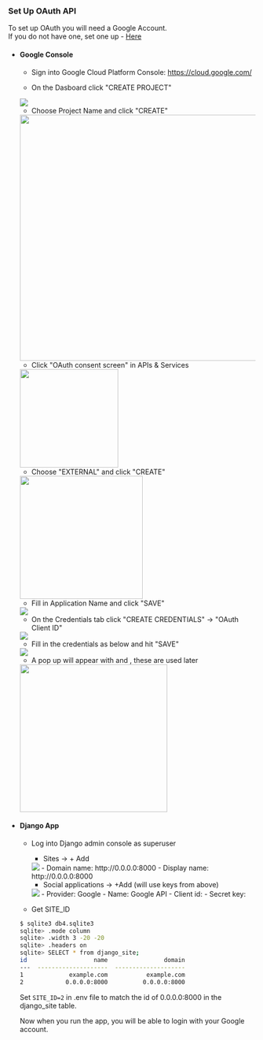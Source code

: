 ### Set Up OAuth API
To set up OAuth you will need a Google Account.  
If you do not have one, set one up  - [Here](https://accounts.google.com/signup/v2/webcreateaccount?continue=https%3A%2F%2Fmyaccount.google.com%3Futm_source%3Daccount-marketing-page%26utm_medium%3Dcreate-account-button&flowName=GlifWebSignIn&flowEntry=SignUp)

- #### Google Console
    - Sign into Google Cloud Platform Console: https://cloud.google.com/
    
    - On the Dasboard click "CREATE PROJECT"    
    <img src="https://bglynch-planningfinder.s3-eu-west-1.amazonaws.com/static/assets/documentation/google01.png">  
    
    - Choose Project Name and click "CREATE"  
    <img src="https://bglynch-planningfinder.s3-eu-west-1.amazonaws.com/static/assets/documentation/google02.png" height="500">  
    
    - Click "OAuth consent screen" in APIs & Services  
    <img src="https://bglynch-planningfinder.s3-eu-west-1.amazonaws.com/static/assets/documentation/google03.png" height="200">  
    
    - Choose "EXTERNAL" and click "CREATE"  
    <img src="https://bglynch-planningfinder.s3-eu-west-1.amazonaws.com/static/assets/documentation/google04.png" height="250">  
    
    - Fill in Application Name and click "SAVE"  
    <img src="https://bglynch-planningfinder.s3-eu-west-1.amazonaws.com/static/assets/documentation/google05.png" height="">  
    
    - On the Credentials tab click "CREATE CREDENTIALS" -> "OAuth Client ID"  
    <img src="https://bglynch-planningfinder.s3-eu-west-1.amazonaws.com/static/assets/documentation/google06.png" height="">
      
    - Fill in the credentials as below and hit "SAVE"  
    <img src="https://bglynch-planningfinder.s3-eu-west-1.amazonaws.com/static/assets/documentation/google07.png" height="">  
    
    - A pop up will appear with <Client-ID-Key> and <Client-Secret-Key>, these are used later  
    <img src="https://bglynch-planningfinder.s3-eu-west-1.amazonaws.com/static/assets/documentation/google08-blur.png" height="300">      

- #### Django App
    - Log into Django admin console as superuser
        - Sites -> + Add
        <img src="https://bglynch-planningfinder.s3-eu-west-1.amazonaws.com/static/assets/documentation/admin02.png" height="">      
            - Domain name: http://0.0.0.0:8000
            - Display name: http://0.0.0.0:8000  
            
        - Social applications -> +Add (will use keys from above)
        <img src="https://bglynch-planningfinder.s3-eu-west-1.amazonaws.com/static/assets/documentation/admin03.png" height="">      
            - Provider: Google
            - Name: Google API
            - Client id: <Client-ID-Key> 
            - Secret key: <Client-Secret-Key>
    
    - Get SITE_ID
    ```bash
    $ sqlite3 db4.sqlite3
    sqlite> .mode column
    sqlite> .width 3 -20 -20
    sqlite> .headers on
    sqlite> SELECT * from django_site;
    id                   name                domain
    ---  --------------------  --------------------
    1             example.com           example.com
    2            0.0.0.0:8000          0.0.0.0:8000
    ```   
    Set ```SITE_ID=2``` in .env file to match the id of 0.0.0.0:8000 in the django_site table.
    
    Now when you run the app, you will be able to login with your Google account.
 
